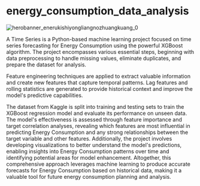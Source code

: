 # energy_consumption_data_analysis
![herobanner_enerukishiyongliangnozhuangkuang_0](https://github.com/chrisjcroall/energy_comsump/assets/126267745/e57ae2f1-f746-4a7c-9f27-2da2b0a31da6)

A Time Series is a Python-based machine learning project focused on time series forecasting for Energy Consumption using the powerful XGBoost algorithm. The project encompasses various essential steps, beginning with data preprocessing to handle missing values, eliminate duplicates, and prepare the dataset for analysis.

Feature engineering techniques are applied to extract valuable information and create new features that capture temporal patterns. Lag features and rolling statistics are generated to provide historical context and improve the model's predictive capabilities.

The dataset from Kaggle is split into training and testing sets to train the XGBoost regression model and evaluate its performance on unseen data. The model's effectiveness is assessed through feature importance and target correlation analyses, revealing which features are most influential in predicting Energy Consumption and any strong relationships between the target variable and other features. Additionally, the project involves developing visualizations to better understand the model's predictions, enabling insights into Energy Consumption patterns over time and identifying potential areas for model enhancement. Altogether, this comprehensive approach leverages machine learning to produce accurate forecasts for Energy Consumption based on historical data, making it a valuable tool for future energy consumption planning and analysis.
